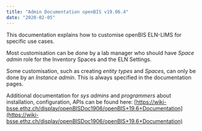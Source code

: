 ```yaml
---
title: "Admin Documentation openBIS v19.06.4"
date: "2020-02-05"
---
```


  
This documentation explains how to customise openBIS ELN-LIMS for specific use cases.

  
Most customisation can be done by a lab manager who should have _Space admin_ role for the Inventory Spaces and the ELN Settings.

  
Some customisation, such as creating _entity_ _types_ and _Spaces_, can only be done by an _Instance admin_. This is always specified in the documentation pages.  
  

Additional documentation for _sys admins_ and _programmers_ about installation, configuration, APIs can be found here: [https://wiki-bsse.ethz.ch/display/openBISDoc1906/openBIS+19.6+Documentation](https://wiki-bsse.ethz.ch/display/openBISDoc1906/openBIS+19.6+Documentation)
